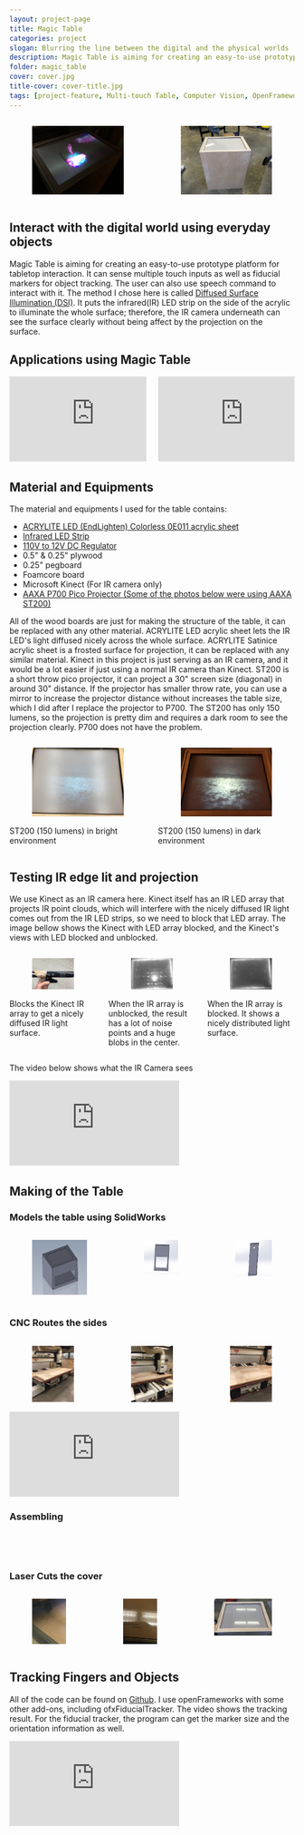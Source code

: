 ```yaml
---
layout: project-page
title: Magic Table
categories: project
slogan: Blurring the line between the digital and the physical worlds
description: Magic Table is aiming for creating an easy-to-use prototype platform for tabletop interaction. It can sense multiple touch inputs as well as fiducial markers for object tracking. The user can also use speech command to interact with it.
folder: magic_table
cover: cover.jpg
title-cover: cover-title.jpg
tags: [project-feature, Multi-touch Table, Computer Vision, OpenFrameworks, Projection Mapping]
---
```

<div class="columns is-gapless">
    <div class="column is-half">
        <figure class="image">
            <img src="/assets/images/projects/magic_table/projection4.jpg">
        </figure>
    </div>
    <div class="column is-half">
        <figure class="image">
            <img src="/assets/images/projects/magic_table/finish.jpg">
        </figure>
    </div>
</div>
<h2>Interact with the digital world using everyday objects</h2>
Magic Table is aiming for creating an easy-to-use prototype platform for tabletop interaction. It can sense multiple touch inputs as well as fiducial markers for object tracking. The user can also use speech command to interact with it. The method I chose here is called <a href="http://wiki.nuigroup.com/Diffused_Surface_Illumination" target="_blank">Diffused Surface Illumination (DSI)</a>. It puts the infrared(IR) LED strip on the side of the acrylic to illuminate the whole surface; therefore, the IR camera underneath can see the surface clearly without being affect by the projection on the surface.
<h2>Applications using Magic Table</h2>
<div class="columns">
    <div class="column is-half">
        <div class="video-container">
        <iframe src="https://player.vimeo.com/video/206241891" frameborder="0" webkitallowfullscreen mozallowfullscreen allowfullscreen></iframe>
        </div>
    </div>
    <div class="column is-half">
        <div class="video-container">
        <iframe src="https://player.vimeo.com/video/214967460" frameborder="0" webkitallowfullscreen mozallowfullscreen allowfullscreen></iframe>
        </div>
    </div>
</div>
<h2> Material and Equipments</h2>
The material and equipments I used for the table contains:
<ul>
  <li><a href="https://www.acrylite-shop.com/US/us/acrylite-led/light-guiding-edge-lit-ga7iwmq7gnt.html" target="_blank">ACRYLITE LED (EndLighten) Colorless 0E011 acrylic sheet</a></li>
  <li><a href="http://www.ledlightsworld.com/index.php?main_page=advanced_search_result&search_in_description=1&keyword=SMD3528-600-IR" target="_blank">Infrared LED Strip</a></li>
  <li><a href="">110V to 12V DC Regulator</a></li>
  <li>0.5" &amp; 0.25" plywood</li>
  <li>0.25" pegboard</li>
  <li>Foamcore board</li>
  <li>Microsoft Kinect (For IR camera only)</li>
  <li><a href="http://www.aaxatech.com/products/p700pro_pico_projector.html" target="_blank">AAXA P700 Pico Projector (Some of the photos below were using AAXA ST200)</a></li>
</ul>
<p>All of the wood boards are just for making the structure of the table, it can be replaced with any other material. ACRYLITE LED acrylic sheet lets the IR LED's light diffused nicely across the whole surface. ACRYLITE Satinice acrylic sheet is a frosted surface for projection, it can be replaced with any similar material. Kinect in this project is just serving as an IR camera, and it would be a lot easier if just using a normal IR camera than Kinect. ST200 is a short throw pico projector, it can project a 30" screen size (diagonal) in around 30" distance. If the projector has smaller throw rate, you can use a mirror to increase the projector distance without increases the table size, which I did after I replace the projector to P700. The ST200 has only 150 lumens, so the projection is pretty dim and requires a dark room to see the projection clearly. P700 does not have the problem.</p>
<div class="columns">
    <div class="column is-half">
        <figure class="image">
            <img src="/assets/images/projects/magic_table/lightprojection.jpg">
        </figure>
        <p class="has-text-centered">ST200 (150 lumens) in bright environment</p>
    </div>
    <div class="column is-half">
        <figure class="image">
            <img src="/assets/images/projects/magic_table/darkprojection.jpg">
        </figure>
        <p class="has-text-centered">ST200 (150 lumens) in dark environment</p>
    </div>
</div>

<h2>Testing IR edge lit and projection</h2>
<p>We use Kinect as an IR camera here. Kinect itself has an IR LED array that projects IR point clouds, which will interfere with the nicely diffused IR light comes out from the IR LED strips, so we need to block that LED array. The image bellow shows the Kinect with LED array blocked, and the Kinect's views with LED blocked and unblocked.</p>
<div class="columns">
    <div class="column">
        <figure class="image">
            <img src="/assets/images/projects/magic_table/kinect.jpg">
        </figure>
        <p class="has-text-centered">Blocks the Kinect IR array to get a nicely diffused IR light surface.</p>
    </div>
    <div class="column">
        <figure class="image">
            <img src="/assets/images/projects/magic_table/ledunblocked.png">
        </figure>
        <p class="has-text-centered">When the IR array is unblocked, the result has a lot of noise points and a huge blobs in the center.</p>
    </div>
    <div class="column">
        <figure class="image">
            <img src="/assets/images/projects/magic_table/ledblocked.png">
        </figure>
        <p class="has-text-centered">When the IR array is blocked. It shows a nicely distributed light surface.</p>
    </div>
</div>
<div class="columns">
    <div class="column">
        <p>The video below shows what the IR Camera sees</p>
        <div class="video-container">
            <iframe src="https://www.youtube.com/embed/dszG4yWQLwY" frameborder="0" webkitallowfullscreen mozallowfullscreen allowfullscreen></iframe>
        </div>
    </div>
</div>
<h2>Making of the Table</h2>
<h3>Models the table using SolidWorks</h3>
<div class="columns">
    <div class="column">
        <figure class="image">
            <img src="/assets/images/projects/magic_table/solidworks1.png">
        </figure>
    </div>
    <div class="column">
        <figure class="image">
            <img src="/assets/images/projects/magic_table/solidworks2.png">
        </figure>
    </div>
    <div class="column">
        <figure class="image">
            <img src="/assets/images/projects/magic_table/solidworks3.png">
        </figure>
    </div>
</div>
<h3>CNC Routes the sides</h3>
<div class="columns">
    <div class="column">
        <figure class="image">
            <img src="/assets/images/projects/magic_table/cnc1.jpg">
        </figure>
    </div>
    <div class="column">
        <figure class="image">
            <img src="/assets/images/projects/magic_table/cnc2.jpg">
        </figure>
    </div>
    <div class="column">
        <figure class="image">
            <img src="/assets/images/projects/magic_table/cnc3.jpg">
        </figure>
    </div>
</div>
<div class="columns">
    <div class="column">
        <div class="video-container">
        <iframe src="https://player.vimeo.com/video/164211639" frameborder="0" webkitallowfullscreen mozallowfullscreen allowfullscreen></iframe>
        </div>
    </div>
</div>
<h3>Assembling</h3>
<div class="columns is-multiline">
    <div class="column is-one-third-desktop is-half">
        <figure class="image">
            <img src="/assets/images/projects/magic_table/assemble1.jpg">
        </figure>
    </div>
    <div class="column is-one-third-desktop is-half">
        <figure class="image">
            <img src="/assets/images/projects/magic_table/assemble2.jpg">
        </figure>
    </div>
    <div class="column is-one-third-desktop is-half">
        <figure class="image">
            <img src="/assets/images/projects/magic_table/assemble3.jpg">
        </figure>
    </div>
    <div class="column is-one-third-desktop is-half">
        <figure class="image">
            <img src="/assets/images/projects/magic_table/assemble4.jpg">
        </figure>
    </div>
    <div class="column is-one-third-desktop is-half">
        <figure class="image">
            <img src="/assets/images/projects/magic_table/assemble5.jpg">
        </figure>
    </div>
    <div class="column is-one-third-desktop is-half">
        <figure class="image">
            <img src="/assets/images/projects/magic_table/assemble6.jpg">
        </figure>
    </div>
</div>
<h3>Laser Cuts the cover</h3>
<div class="columns is-multiline">
    <div class="column">
        <figure class="image">
            <img src="/assets/images/projects/magic_table/cover2.jpg">
        </figure>
    </div>
    <div class="column">
        <figure class="image">
            <img src="/assets/images/projects/magic_table/cover3.jpg">
        </figure>
    </div>
    <div class="column is-half">
        <figure class="image">
            <img src="/assets/images/projects/magic_table/cover4.jpg">
        </figure>
    </div>
</div>

<h2>Tracking Fingers and Objects</h2>
<p>All of the code can be found on <a href="https://github.com/yjlintw/mtproject">Github</a>. I use openFrameworks with some other add-ons, including ofxFiducialTracker. The video shows the tracking result. For the fiducial tracker, the program can get the marker size and the orientation information as well.</p>
<div class="columns">
    <div class="column">
        <div class="video-container">
        <iframe src="https://player.vimeo.com/video/164214236" frameborder="0" webkitallowfullscreen mozallowfullscreen allowfullscreen></iframe>
        </div>
    </div>
</div>